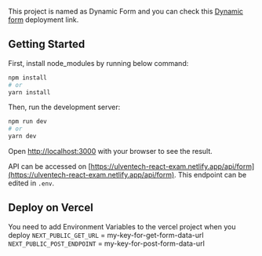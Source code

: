 This project is named as Dynamic Form and you can check this [Dynamic form](https://dynamic-form-sigma.vercel.app/) deployment link.

## Getting Started

First, install node_modules by running below command:

```bash
npm install
# or
yarn install
```

Then, run the development server:

```bash
npm run dev
# or
yarn dev
```

Open [http://localhost:3000](http://localhost:3000) with your browser to see the result.

API can be accessed on [https://ulventech-react-exam.netlify.app/api/form](https://ulventech-react-exam.netlify.app/api/form). This endpoint can be edited in `.env`.

## Deploy on Vercel

You need to add Environment Variables to the vercel project when you deploy
`NEXT_PUBLIC_GET_URL` = my-key-for-get-form-data-url
`NEXT_PUBLIC_POST_ENDPOINT` = my-key-for-post-form-data-url
